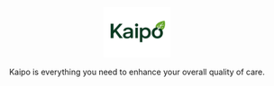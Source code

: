 <p align="center">
  <a href="http://nestjs.com/" target="blank"><img src="./public/kaipo.png" width="120" alt="Nest Logo" /></a>
</p>

  <p align="center">Kaipo is everything you need to enhance your overall quality of care.</p>
